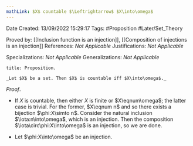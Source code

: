 ```yaml
---
mathLink: $X$ countable $\Leftrightarrow$ $X\into\omega$
---
```


<div class="topSpace"></div>

Date Created: 13/09/2022 15:29:17
Tags: #Proposition #Later/Set_Theory

Proved by: [[Inclusion function is an injection]], [[Composition of injections is an injection]]
References: _Not Applicable_
Justifications: _Not Applicable_

Specializations: _Not Applicable_
Generalizations: _Not Applicable_

``` ad-Proposition
title: Proposition.

_Let $X$ be a set. Then $X$ is countable iff $X\into\omega$._

```

_Proof_.
* If $X$ is countable, then either $X$ is finite or $X\eqnum\omega$; the latter case is trivial. For the former, $X\eqnum n$ and so there exists a bijection $\phi:X\simto n$. Consider the natural inclusion $\iota:n\into\omega$, which is an injection. Then the composition $\iota\circ\phi:X\into\omega$ is an injection, so we are done.

* Let $\phi:X\into\omega$ be an injection.
